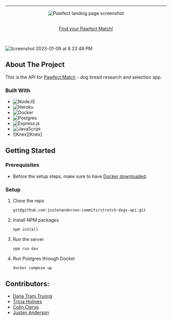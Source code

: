 <!-- PROJECT LOGO -->
---

  <div align="center">
  <img  src="https://user-images.githubusercontent.com/104015966/211455531-df54b6ef-5243-46ab-8b12-01e31b4874e2.png" alt="Pawfect landing page screenshot" />
</div>
<br />
<p align="center">
<a href="https://pawfect-match.vercel.app/">Find your Pawfect Match!</a> 
</p>
<br />

![Screenshot 2023-01-09 at 8 23 48 PM](https://user-images.githubusercontent.com/104015966/211455531-df54b6ef-5243-46ab-8b12-01e31b4874e2.png)


<!-- ABOUT THE PROJECT -->
## About The Project

This is the API for [Pawfect Match](https://github.com/Mrcolin99/stretch-dogs) - dog breed research and selection app.

### Built With

* ![NodeJS][NodeJS]
* ![Heroku][Heroku]
* ![Docker][Docker]
* ![Postgres][Postgres]
* ![Express.js][Express.js]
* ![JavaScript][JavaScript]
* ![Knex][Knex]

<!-- GETTING STARTED -->
## Getting Started

### Prerequisites
* Before the setup steps, make sure to have [Docker downloaded](https://docs.docker.com/get-docker/).

### Setup
1. Clone the repo
   ```sh
   git@github.com:justenanderson-commits/stretch-dogs-api.git
   ```
2. Install NPM packages
   ```sh
   npm install
   ```
3. Run the server
   ```sh
   npm run dev
   ```
4. Run Postgres through Docker
   ```sh
   docker compose up
   ```

## Contributors:
- [Dana Tram Truong](https://github.com/tramtram1130)
- [Tricia Holmes](https://github.com/tricia-holmes)
- [Colin Ciervo](https://github.com/Mrcolin99)
- [Justen Anderson](https://github.com/justenanderson-commits)

<!-- MARKDOWN LINKS & IMAGES -->
<!-- https://www.markdownguide.org/basic-syntax/#reference-style-links -->
[Docker]: https://img.shields.io/badge/docker-%230db7ed.svg?style=for-the-badge&logo=docker&logoColor=white
[React.js]: https://img.shields.io/badge/React-20232A?style=for-the-badge&logo=react&logoColor=61DAFB
[NodeJS]: https://img.shields.io/badge/node.js-6DA55F?style=for-the-badge&logo=node.js&logoColor=white
[Express.js]: https://img.shields.io/badge/express.js-%23404d59.svg?style=for-the-badge&logo=express&logoColor=%2361DAFB
[Postgres]: https://img.shields.io/badge/postgres-%23316192.svg?style=for-the-badge&logo=postgresql&logoColor=white
[Heroku]: https://img.shields.io/badge/heroku-%23430098.svg?style=for-the-badge&logo=heroku&logoColor=white
[JavaScript]: https://img.shields.io/badge/javascript-%23323330.svg?style=for-the-badge&logo=javascript&logoColor=%23F7DF1E
